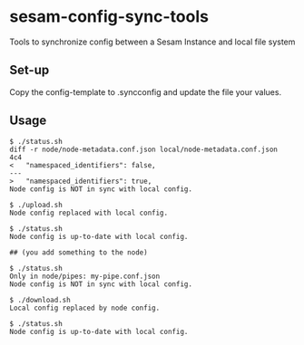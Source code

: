 # sesam-config-sync-tools
Tools to synchronize config between a Sesam Instance and local file system

## Set-up

Copy the config-template to .syncconfig and update the file your values.

## Usage

    $ ./status.sh 
    diff -r node/node-metadata.conf.json local/node-metadata.conf.json
    4c4
    <   "namespaced_identifiers": false,
    ---
    >   "namespaced_identifiers": true,
    Node config is NOT in sync with local config.

    $ ./upload.sh 
    Node config replaced with local config.

    $ ./status.sh 
    Node config is up-to-date with local config.
    
    ## (you add something to the node)
    
    $ ./status.sh 
    Only in node/pipes: my-pipe.conf.json
    Node config is NOT in sync with local config.
    
    $ ./download.sh 
    Local config replaced by node config.
    
    $ ./status.sh 
    Node config is up-to-date with local config.
